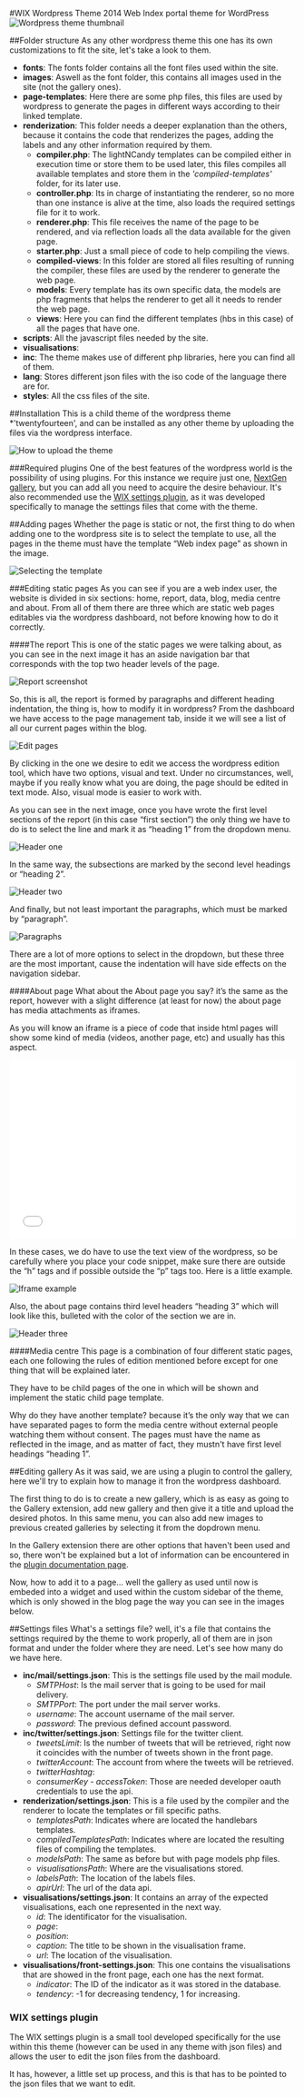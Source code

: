 #WIX Wordpress Theme
2014 Web Index portal theme for WordPress
![Wordpress theme thumbnail](/docs/readme-images/thumbnail.png?raw=true)

##Folder structure
As any other wordpress theme this one has its own customizations to fit the site, let's take a look to them.
 - **fonts**: The fonts folder contains all the font files used within the site.
 - **images**: Aswell as the font folder, this contains all images used in the site (not the gallery ones).
 - **page-templates**: Here there are some php files, this files are used by wordpress to generate the pages in different ways according to their linked template.
 - **renderization**: This folder needs a deeper explanation than the others, because it contains the code that renderizes the pages, adding the labels and any other information required by them.
   - **compiler.php**: The lightNCandy templates can be compiled either in execution time or store them to be used later, this files compiles all available templates and store them in the *'compiled-templates'* folder, for its later use.
   - **controller.php**: Its in charge of instantiating the renderer, so no more than one instance is alive at the time, also loads the required settings file for it to work.
   - **renderer.php**: This file receives the name of the page to be rendered, and via reflection loads all the data available for the given page.
   - **starter.php**: Just a small piece of code to help compiling the views.
   - **compiled-views**: In this folder are stored all files resulting of running the compiler, these files are used by the renderer to generate the web page.
   - **models**: Every template has its own specific data, the models are php fragments that helps the renderer to get all it needs to render the web page.
   - **views**: Here you can find the different templates (hbs in this case) of all the pages that have one.
 - **scripts**: All the javascript files needed by the site.
 - **visualisations**:
 - **inc**: The theme makes use of different php libraries, here you can find all of them.
 - **lang**: Stores different json files with the iso code of the language there are for.
 - **styles**: All the css files of the site.

##Installation
This is a child theme of the wordpress theme *'twentyfourteen', and can be installed as any other theme by uploading the files via the wordpress interface.

![How to upload the theme](/docs/readme-images/installation-1.png?raw=true)

###Required plugins
One of the best features of the wordpress world is the possibility of using plugins. For this instance we require just one, [NextGen gallery](https://wordpress.org/plugins/nextgen-gallery/), but you can add all you need to acquire the desire behaviour. It's also recommended use the [WIX settings plugin](https://github.com/weso/wixSettings_Plugin), as it was developed specifically to manage the settings files that come with the theme.

##Adding pages
Whether the page is static or not, the first thing to do when adding one to the wordpress site is to select the template to use, all the pages in the theme must have the template “Web index page” as shown in the image.

![Selecting the template](/docs/readme-images/addpages-1.png?raw=true)

###Editing static pages
As you can see if you are a web index user, the website is divided in six sections: home, report, data, blog, media centre and about. From all of them there are three which are static web pages editables via the wordpress dashboard, not before knowing how to do it correctly.

####The report
This is one of the static pages we were talking about, as you can see in the next image it has an aside navigation bar that corresponds with the top two header levels of the page.

![Report screenshot](/docs/readme-images/addpages-2.png?raw=true)

So, this is all, the report is formed by paragraphs and different heading indentation, the thing is, how to modify it in wordpress? From the dashboard we have access to the page management tab, inside it we will see a list of all our current pages within the blog.

![Edit pages](/docs/readme-images/addpages-3.png?raw=true)

By clicking in the one we desire to edit we access the wordpress edition tool, which have two options, visual and text. Under no circumstances, well, maybe if you really know what you are doing, the page should be edited in text mode. Also, visual mode is easier to work with.

As you can see in the next image, once you have wrote the first level sections of the report (in this case “first section”) the only thing we have to do is to select the line and mark it as “heading 1” from the dropdown menu.

![Header one](/docs/readme-images/addpages-4.png?raw=true)

In the same way, the subsections are marked by the second level headings or “heading 2”.

![Header two](/docs/readme-images/addpages-5.png?raw=true)

And finally, but not least important the paragraphs, which must be marked by “paragraph”.

![Paragraphs](/docs/readme-images/addpages-6.png?raw=true)

There are a lot of more options to select in the dropdown, but these three are the most important, cause the indentation will have side effects on the navigation sidebar.

####About page
What about the About page you say? it’s the same as the report, however with a slight difference (at least for now) the about page has media attachments as iframes.

As you will know an iframe is a piece of code that inside html pages will show some kind of media (videos, another page, etc) and usually has this aspect.

**<iframe src="//www.youtube.com/embed/TxkJp2qrjuQ" width="100%" height="315" frameborder="0" allowfullscreen="allowfullscreen"></iframe>**

In these cases, we do have to use the text view of the wordpress, so be carefully where you place your code snippet, make sure there are outside the “h” tags and if possible outside the “p” tags too. Here is a little example.

![Iframe example](/docs/readme-images/addpages-7.png?raw=true)

Also, the about page contains third level headers “heading 3” which will look like this, bulleted with the color of the section we are in.

![Header three](/docs/readme-images/addpages-8.png?raw=true)

####Media centre
This page is a combination of four different static pages, each one following the rules of edition mentioned before except for one thing that will be explained later.

They have to be child pages of the one in which will be shown and implement the static child page template.

Why do they have another template? because it’s the only way that we can have separated pages to form the media centre without external people watching them without consent. The pages must have the name as reflected in the image, and as matter of fact, they mustn't have first level headings “heading 1”.

##Editing gallery
As it was said, we are using a plugin to control the gallery, here we'll try to explain how to manage it fron the wordpress dashboard.

The first thing to do is to create a new gallery, which is as easy as going to the Gallery extension, add new gallery and then give it a title and upload the desired photos. In this same menu, you can also add new images to previous created galleries by selecting it from the dopdrown menu.

In the Gallery extension there are other options that haven't been used and so, there won't be explained but a lot of information can be encountered in the [plugin documentation page](http://www.nextgen-gallery.com/).

Now, how to add it to a page... well the gallery as used until now is embeded into a widget and used within the custom sidebar of the theme, which is only showed in the blog page the way you can see in the images below.

##Settings files
What's a settings file? well, it's a file that contains the settings required by the theme to work properly, all of them are in json format and under the folder where they are need. Let's see how many do we have here.
 - **inc/mail/settings.json**: This is the settings file used by the mail module.
   - *SMTPHost*: Is the mail server that is going to be used for mail delivery.
   - *SMTPPort*: The port under the mail server works.
   - *username*: The account username of the mail server.
   - *password*: The previous defined account password.
 - **inc/twitter/settings.json**: Settings file for the twitter client.
   - *tweetsLimit*: Is the number of tweets that will be retrieved, right now it coincides with the number of tweets shown in the front page.
   - *twitterAccount*: The account from where the tweets will be retrieved.
   - *twitterHashtag*: 
   - *consumerKey - accessToken*: Those are needed developer oauth credentials to use the api.
 - **renderization/settings.json**: This is a file used by the compiler and the renderer to locate the templates or fill specific paths.
   - *templatesPath*: Indicates where are located the handlebars templates.
   - *compiledTemplatesPath*: Indicates where are located the resulting files of compiling the templates.
   - *modelsPath*: The same as before but with page models php files.
   - *visualisationsPath*: Where are the visualisations stored.
   - *labelsPath*: The location of the labels files.
   - *apirUrl*: The url of the data api.
 - **visualisations/settings.json**: It contains an array of the expected visualisations, each one represented in the next way.
   - *id*: The identificator for the visualisation.
   - *page*:
   - *position*:
   - *caption*: The title to be shown in the visualisation frame.
   - *url*: The location of the visualisation.
 - **visualisations/front-settings.json**: This one contains the visualisations that are showed in the front page, each one has the next format.
   - *indicator*: The ID of the indicator as it was stored in the database.
   - *tendency*: -1 for decreasing tendency, 1 for increasing.

### WIX settings plugin
The WIX settings plugin is a small tool developed specifically for the use within this theme (however can be used in any theme with json files) and allows the user to edit the json files from the dashboard.

It has, however, a little set up process, and this is that has to be pointed to the json files that we want to edit.
